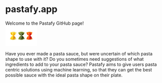 # pastafy.app

Welcome to the Pastafy GitHub page! <br>
<img src ="src/Front/Farfalle_tricolore.png" width=100>


Have you ever made a pasta sauce, but were uncertain of which pasta shape to use with it? Do you sometimes need suggestions of what ingredients to add to your pasta sauce? Pastafy aims to give users pasta centric solutions using machine learning, so that they can get the best possible sauce with the ideal pasta shape on their plate. 
